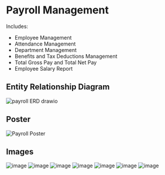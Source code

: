 # Payroll Management
Includes:
* Employee Management
* Attendance Management
* Department Management
* Benefits and Tax Deductions Management
* Total Gross Pay and Total Net Pay
* Employee Salary Report

## Entity Relationship Diagram
![payroll ERD drawio](https://github.com/ShinAquila/Payroll-Management/assets/116891599/0b42b4ec-d013-4318-b4ef-51c164346243)


## Poster
![Payroll Poster](https://github.com/ShinAquila/Payroll-Management/assets/116891599/02ef63ea-31b6-4e4f-a543-d062f1bc2fe7)



## Images
![image](https://github.com/ShinAquila/Payroll-Management/assets/116891599/221f4382-3883-45a9-b905-fedf86c8d445)
![image](https://github.com/ShinAquila/Payroll-Management/assets/116891599/8480d689-1094-45ca-8ccd-aec01278c255)
![image](https://github.com/ShinAquila/Payroll-Management/assets/116891599/63ee45fd-d231-4ec3-b68b-af2beffd6b52)
![image](https://github.com/ShinAquila/Payroll-Management/assets/116891599/a0b6283f-4518-4a0d-b6c4-20c449f64104)
![image](https://github.com/ShinAquila/Payroll-Management/assets/116891599/e8d96cc3-b987-4e82-bb35-b82f6b61f315)
![image](https://github.com/ShinAquila/Payroll-Management/assets/116891599/209a50a2-1bf0-45dd-97f9-00f4e84ac7f7)
![image](https://github.com/ShinAquila/Payroll-Management/assets/116891599/d214dbb7-829a-4fa7-9227-18a93bdab3ae)

